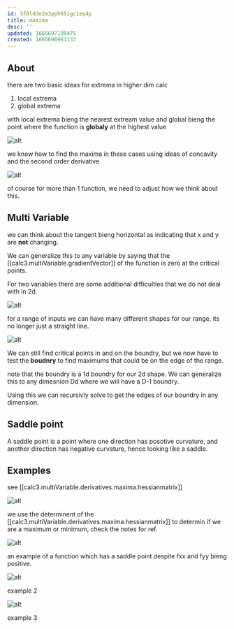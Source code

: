 ```yaml
---
id: 3f0lddo2m3pph65igc1eq4p
title: maxima
desc: ''
updated: 1665697199475
created: 1665696981137
---
```


## About

there are two basic ideas for extrema in higher dim calc

1. local extrema
2. global extrema

with local extrema bieng the nearest extream value and global bieng the point where the function is **globaly** at the highest value

![alt](./assets/images/critical_original.svg)


we know how to find the maxima in these cases using ideas of concavity and the second order derivative

![alt](./assets/images/concav.svg)

of course for more than 1 function, we need to adjust how we think about this.

## Multi Variable

we can think about the tangent bieng horizontal as indicating that x and y are **not** changing.

We can generalize this to any variable by saying that the [[calc3.multiVariable.gradientVector]] of the function is zero at the critical points.

For two variables there are some additional difficulties that we do not deal with in 2d.

![alt](./assets/images/less_useful_crit.svg)

for a range of inputs we can have many different shapes for our range, its no longer just a straight line.

![alt](./assets/images/maximum_boundry.svg)

We can still find critical points in and on the boundry, but we now have to test the **boudnry** to find maximums that could be on the edge of the range.

note that the boundry is a 1d boundry for our 2d shape. We can generalize this to any dimesnion Dd where we will have a D-1 boundry. 

Using this we can recursivly solve to get the edges of our boundry in any dimension.

## Saddle point
A saddle point is a point where one direction has posotive curvature, and another direction has negative curvature, hence looking like a saddle.


## Examples

see [[calc3.multiVariable.derivatives.maxima.hessianmatrix]]

![alt](./assets/images/hessian_matrix_example.svg)

we use the determinent of the  [[calc3.multiVariable.derivatives.maxima.hessianmatrix]] to determin if we are a maximum or minimum, check the notes for ref.

![alt](./assets/images/saddle_point_example.svg)

an example of a function which has a saddle point despite fxx and fyy bieng positive.

![alt](./assets/images/maximum_example_hessian_saddle.svg)

example 2

![alt](./assets/images/multi_crit_example2.svg)

example 3


